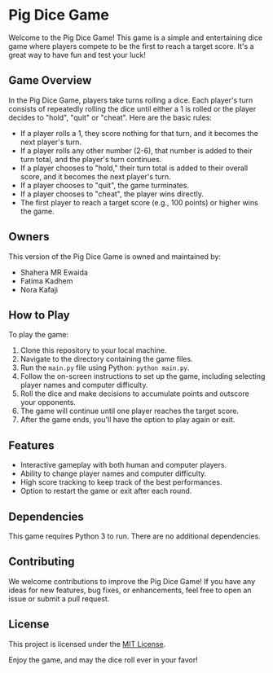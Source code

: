 # Pig Dice Game

Welcome to the Pig Dice Game! This game is a simple and entertaining dice game where players compete to be the first to reach a target score. It's a great way to have fun and test your luck!

## Game Overview

In the Pig Dice Game, players take turns rolling a dice. Each player's turn consists of repeatedly rolling the dice until either a 1 is rolled or the player decides to "hold", "quit" or "cheat". Here are the basic rules:

- If a player rolls a 1, they score nothing for that turn, and it becomes the next player's turn.
- If a player rolls any other number (2-6), that number is added to their turn total, and the player's turn continues.
- If a player chooses to "hold," their turn total is added to their overall score, and it becomes the next player's turn.
- If a player chooses to "quit", the game turminates.
- If a player chooses to "cheat", the player wins directly.
- The first player to reach a target score (e.g., 100 points) or higher wins the game.

## Owners

This version of the Pig Dice Game is owned and maintained by:

- Shahera MR Ewaida
- Fatima Kadhem
- Nora Kafaji

## How to Play

To play the game:

1. Clone this repository to your local machine.
2. Navigate to the directory containing the game files.
3. Run the `main.py` file using Python: `python main.py`.
4. Follow the on-screen instructions to set up the game, including selecting player names and computer difficulty.
5. Roll the dice and make decisions to accumulate points and outscore your opponents.
6. The game will continue until one player reaches the target score.
7. After the game ends, you'll have the option to play again or exit.

## Features

- Interactive gameplay with both human and computer players.
- Ability to change player names and computer difficulty.
- High score tracking to keep track of the best performances.
- Option to restart the game or exit after each round.

## Dependencies

This game requires Python 3 to run. There are no additional dependencies.

## Contributing

We welcome contributions to improve the Pig Dice Game! If you have any ideas for new features, bug fixes, or enhancements, feel free to open an issue or submit a pull request.

## License

This project is licensed under the [MIT License](LICENSE).

Enjoy the game, and may the dice roll ever in your favor!

